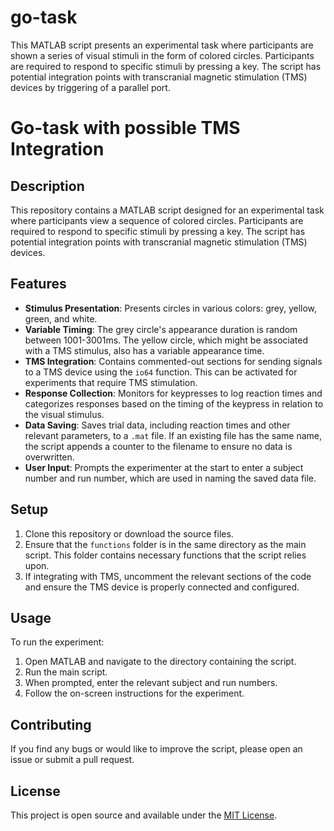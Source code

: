 # go-task
This MATLAB script presents an experimental task where participants are shown a series of visual stimuli in the form of colored circles. Participants are required to respond to specific stimuli by pressing a key. The script has potential integration points with transcranial magnetic stimulation (TMS) devices by triggering of a parallel port.

# Go-task with possible TMS Integration

## Description

This repository contains a MATLAB script designed for an experimental task where participants view a sequence of colored circles. Participants are required to respond to specific stimuli by pressing a key. The script has potential integration points with transcranial magnetic stimulation (TMS) devices.

## Features

- **Stimulus Presentation**: Presents circles in various colors: grey, yellow, green, and white.
- **Variable Timing**: The grey circle's appearance duration is random between 1001-3001ms. The yellow circle, which might be associated with a TMS stimulus, also has a variable appearance time.
- **TMS Integration**: Contains commented-out sections for sending signals to a TMS device using the `io64` function. This can be activated for experiments that require TMS stimulation.
- **Response Collection**: Monitors for keypresses to log reaction times and categorizes responses based on the timing of the keypress in relation to the visual stimulus.
- **Data Saving**: Saves trial data, including reaction times and other relevant parameters, to a `.mat` file. If an existing file has the same name, the script appends a counter to the filename to ensure no data is overwritten.
- **User Input**: Prompts the experimenter at the start to enter a subject number and run number, which are used in naming the saved data file.

## Setup

1. Clone this repository or download the source files.
2. Ensure that the `functions` folder is in the same directory as the main script. This folder contains necessary functions that the script relies upon.
3. If integrating with TMS, uncomment the relevant sections of the code and ensure the TMS device is properly connected and configured.

## Usage

To run the experiment:

1. Open MATLAB and navigate to the directory containing the script.
2. Run the main script.
3. When prompted, enter the relevant subject and run numbers.
4. Follow the on-screen instructions for the experiment.

## Contributing

If you find any bugs or would like to improve the script, please open an issue or submit a pull request.

## License

This project is open source and available under the [MIT License](LICENSE).

